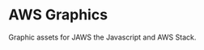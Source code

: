 AWS Graphics
=================================

Graphic assets for JAWS the Javascript and AWS Stack. 

